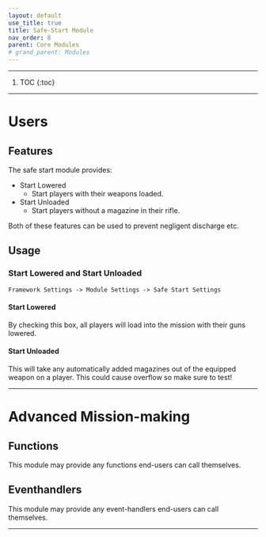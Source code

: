 ```yaml
---
layout: default
use_title: true
title: Safe-Start Module
nav_order: 8
parent: Core Modules
# grand_parent: Modules
---
```


---

1. TOC
{:toc}

---

# Users

## Features

The safe start module provides:
- Start Lowered
  - Start players with their weapons loaded.
- Start Unloaded
  - Start players without a magazine in their rifle.

Both of these features can be used to prevent negligent discharge etc.

## Usage

### Start Lowered and Start Unloaded

``Framework Settings -> Module Settings -> Safe Start Settings``

#### Start Lowered

By checking this box, all players will load into the mission with their guns lowered.

#### Start Unloaded

This will take any automatically added magazines out of the equipped weapon on a player. This could cause overflow so make sure to test!

---

# Advanced Mission-making

## Functions
This module may provide any functions end-users can call themselves.

## Eventhandlers
This module may provide any event-handlers end-users can call themselves.

---

